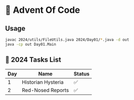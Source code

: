 # 🎄 Advent Of Code

## Usage

```sh
javac 2024/utils/FileUtils.java 2024/Day01/*.java -d out
java -cp out Day01.Main
```

## 📁 2024 Tasks List

| Day | Name                                | Status |
| --- | ----------------------------------- | ------ |
|  1  | Historian Hysteria                  |   ✅   |
|  2  | Red-Nosed Reports                   |   ✅   |
